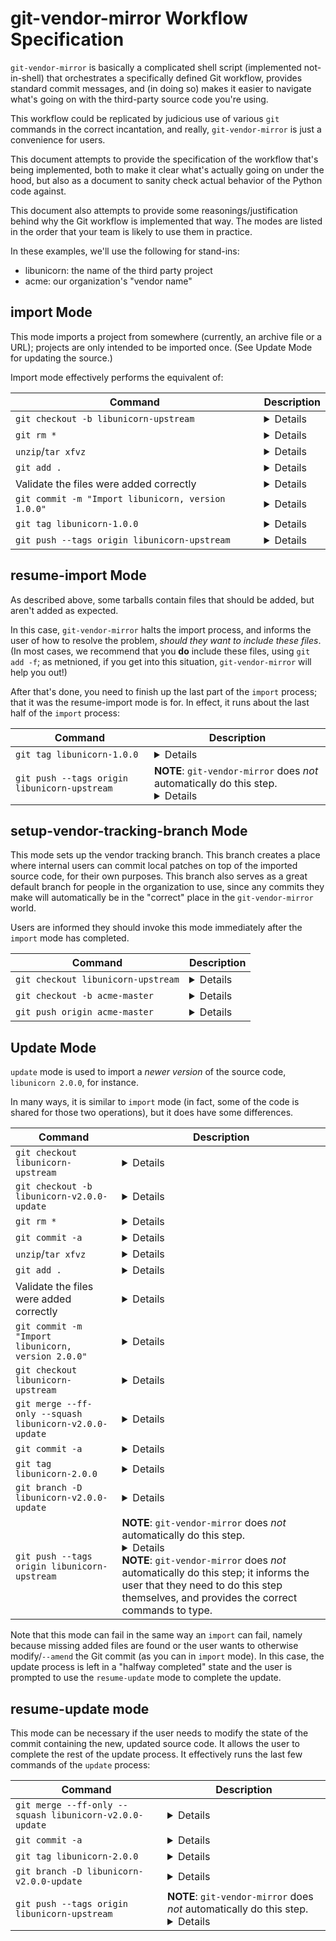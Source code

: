 # git-vendor-mirror Workflow Specification

`git-vendor-mirror` is basically a complicated shell script (implemented not-in-shell) that orchestrates a specifically defined Git workflow, provides standard commit messages, and (in doing so) makes it easier to navigate what's going on with the third-party source code you're using.

This workflow could be replicated by judicious use of various `git` commands in the correct incantation, and really, `git-vendor-mirror` is just a convenience for users.

This document attempts to provide the specification of the workflow that's being implemented, both to make it clear what's actually going on under the hood, but also as a document to sanity check actual behavior of the Python code against.

This document also attempts to provide some reasonings/justification behind why the Git workflow is implemented that way. The modes are listed in the order that your team is likely to use them in practice.

In these examples, we'll use the following for stand-ins:

* libunicorn: the name of the third party project
* acme: our organization's "vendor name"

## import Mode

This mode imports a project from somewhere (currently, an archive file or a URL); projects are only intended to be imported once. (See Update Mode for updating the source.)

Import mode effectively performs the equivalent of:

| Command  | Description  |
| ---------------------- | ------------- |
| `git checkout -b libunicorn-upstream`  | <details>Create the branch that will contain the upstream source code.</details> |
| `git rm *` | <details>Clear that branch out. The code actually is more thorough than this,  including hidden files and directories.</details> |
| `unzip`/`tar xfvz` | <details>Unpack the provided archive of source code into the (now empty) working directory.</details> |
| `git add .` | <details>Add the source code that was just unarchived to the Git repository.</details>|
| Validate the files were added correctly | <details>A surprising number of projects ship files in their source archives that have been `.gitignored`; this code validates that all files in the tarball were added, and _warns_ the user if that is not the case.</details> |
| `git commit -m "Import libunicorn, version 1.0.0"` | <details>Commit the source code, using a standard message with details of where the source came from.</details> |
| `git tag libunicorn-1.0.0` | <details>Create a tag to easily identify this specific version of the upstream, pristine source code.</details> |
| `git push --tags origin libunicorn-upstream` | <details>Publish the branch and tag to everyone else. **NOTE**: `git-vendor-mirror` does _not_ automatically do this step; it informs the user that they need to do this step themselves, and provides the correct commands to type.</details> |

## resume-import Mode

As described above, some tarballs contain files that should be added, but aren't added as expected.

In this case, `git-vendor-mirror` halts the import process, and informs the user of how to resolve the problem, _should they want to include these files_. (In most cases, we recommend that you **do** include these files, using `git add -f`; as metnioned, if you get into this situation, `git-vendor-mirror` will help you out!)

After that's done, you need to finish up the last part of the `import` process; that it was the resume-import mode is for. In effect, it runs about the last half of the `import` process:

| Command  | Description  |
| ---------------------- | ------------- |
| `git tag libunicorn-1.0.0` | <details>Create a tag to easily identify this specific version of the upstream, pristine source code.</details> |
| `git push --tags origin libunicorn-upstream` | **NOTE**: `git-vendor-mirror` does _not_ automatically do this step. <details>Publish the branch and tag to everyone else. **NOTE**: `git-vendor-mirror` does _not_ automatically do this step; it informs the user that they need to do this step themselves, and provides the correct commands to type.</details> |


## setup-vendor-tracking-branch Mode

This mode sets up the vendor tracking branch. This branch creates a place where internal users can commit local patches on top of the imported source code, for their own purposes. This branch also serves as a great default branch for people in the organization to use, since any commits they make will automatically be in the "correct" place in the `git-vendor-mirror` world.

Users are informed they should invoke this mode immediately after the `import` mode has completed. 

| Command  | Description  |
| ---------------------- | ------------- |
| `git checkout libunicorn-upstream` | <details>Check out the just-imported copy of the source code into the working directory.</details> |
| `git checkout -b acme-master` | <details>Create the vendor branch to store local patches on.</details> |
| `git push origin acme-master` | <details>Publish the vendor branch that was just created for others to use.</details> |

## Update Mode

`update` mode is used to import a _newer version_ of the source code, `libunicorn 2.0.0`, for instance.

In many ways, it is similar to `import` mode (in fact, some of the code is shared for those two operations), but it does have some differences.

| Command  | Description  |
| ---------------------- | ------------- |
| `git checkout libunicorn-upstream`  | <details>Check out the branch where the pristine upstream source code is, in order to update it.</details> |
| `git checkout -b libunicorn-v2.0.0-update` | <details>Create a temporary branch to perform the update on.</details> |
| `git rm *` | <details>Clear the update branch out. The code actually is more thorough than this, including hidden files and directories.</details> |
| `git commit -a` | <details>Commit the emptied-out branch, in preparation to add the new version of the source code.</details> |
| `unzip`/`tar xfvz` | <details>Unpack the provided archive of source code into the (now empty) working directory.</details> |
| `git add .` | <details>Add the source code that was just unarchived to the Git repository. </details> |
| Validate the files were added correctly | <details>A surprising number of projects ship files in their source archives that have been `.gitignored`; this code validates that all files in the tarball were added, and _warns_ the user if that is not the case.</details> |
| `git commit -m "Import libunicorn, version 2.0.0"` | <details>Commit the updated source code.</details> |
| `git checkout libunicorn-upstream` | <details>Checkout the upstream branch; at this point, it should contain the previous version of the pristine, upsream source code, i.e. libunicorn version 1.0.0</details> |
| `git merge --ff-only --squash libunicorn-v2.0.0-update` | <details>Squash all the commits (in effect, the cleaning of the old source code and the adding of the new source code) into a single commit, and fast-forward merge that back to the `libunicorn-upstream` branch. Using Git to squash the removal and addition of the source code is an easy way to ensure that process is done correctly (using Git's internal logic for this); and merging as a fast-foward merge ensures we don't create a (pointlessly noisy) merge commit on the `libunicorn-upstream` branch.</details> |
| `git commit -a` | <details>Commit the squashed/merged branch to the `libunicorn-upstream` branch.</details> |
| `git tag libunicorn-2.0.0` | <details>Create a tag to easily identify this specific version of the upstream, pristine source code.</details> |
| `git branch -D libunicorn-v2.0.0-update` | <details>Delete the (now merged, and therefore useless) update branch.</details> |
| `git push --tags origin libunicorn-upstream` | **NOTE**: `git-vendor-mirror` does _not_ automatically do this step. <details>Publish the branch and tag to everyone else.</details> **NOTE**: `git-vendor-mirror` does _not_ automatically do this step; it informs the user that they need to do this step themselves, and provides the correct commands to type. |

Note that this mode can fail in the same way an `import` can fail, namely because missing added files are found or the user wants to otherwise modify/`--amend` the Git commit (as you can in `import` mode). In this case, the update process is left in a "halfway completed" state and the user is prompted to use the `resume-update` mode to complete the update.

## resume-update mode

This mode can be necessary if the user needs to modify the state of the commit containing the new, updated source code. It allows the user to complete the rest of the update process. It effectively runs the last few commands of the `update` process:

| Command  | Description  |
| ---------------------- | ------------- |
| `git merge --ff-only --squash libunicorn-v2.0.0-update` | <details>Squash all the commits (in effect, the cleaning of the old source code and the adding of the new source code) into a single commit, and fast-forward merge that back to the `libunicorn-upstream` branch. Using Git to squash the removal and addition of the source code is an easy way to ensure that process is done correctly (using Git's internal logic for this); and merging as a fast-foward merge ensures we don't create a (pointlessly noisy) merge commit on the `libunicorn-upstream` branch </details>|
| `git commit -a` | <details>Commit the squashed/merged branch to the `libunicorn-upstream` branch.</details> |
| `git tag libunicorn-2.0.0` | <details>Create a tag to easily identify this specific version of the upstream, pristine source code.</details> |
| `git branch -D libunicorn-v2.0.0-update` | <details>Delete (now merged, and therefore useless) update branch.</details> |
| `git push --tags origin libunicorn-upstream` | **NOTE**: `git-vendor-mirror` does _not_ automatically do this step. <details>Publish the branch and tag to everyone else. **NOTE**: `git-vendor-mirror` does _not_ automatically do this step; it informs the user that they need to do this step themselves, and provides the correct commands to type.</details> |


